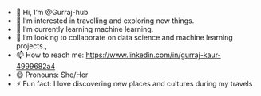 - 👋 Hi, I’m @Gurraj-hub
- 👀 I’m interested in travelling and exploring new things.
- 🌱 I’m currently learning machine learning.
- 💞️ I’m looking to collaborate on data science and machine learning projects.,
- 📫 How to reach me: https://www.linkedin.com/in/gurraj-kaur-4999682a4
- 😄 Pronouns: She/Her
- ⚡ Fun fact: I love discovering new places and cultures during my travels


